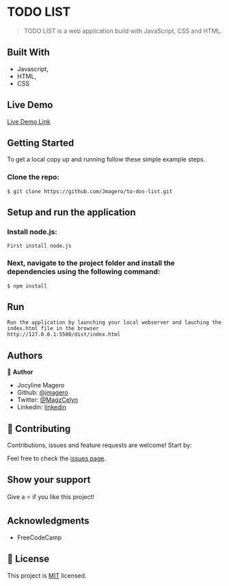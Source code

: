 # TODO LIST

> TODO LIST is a web application build with JavaScript, CSS and HTML.

## Built With

- Javascript,
- HTML,
- CSS
## Live Demo

[Live Demo Link](https://jmagero.github.io/to-dos-list/)

## Getting Started

To get a local copy up and running follow these simple example steps.

### Clone the repo: 
```
$ git clone https://github.com/Jmagero/to-dos-list.git

```

## Setup and run the application
### Install node.js:
```
First install node.js
```
### Next, navigate to the project folder and install the dependencies using the following command:
```
$ npm install
```
## Run 
```
Run the application by launching your local webserver and lauching the index.html file in the browser
http://127.0.0.1:5500/dist/index.html

```

## Authors

👤 **Author**

- Jocyline Magero
- Github: [@jmagero](https://github.com/Jmagero)
- Twitter: [@MagzCelyn](https://twitter.com/MagzCelyn)
- Linkedin: [linkedin](https://linkedin.com/linkedinhandle)


## 🤝 Contributing

Contributions, issues and feature requests are welcome! Start by:

Feel free to check the [issues page](https://github.com/Jmagero/to-dos-list/issues).

## Show your support

Give a ⭐️ if you like this project!

## Acknowledgments
- FreeCodeCamp

## 📝 License

This project is [MIT](https://github.com/Jmagero/to-dos-list/blob/development/LICENSE) licensed.
